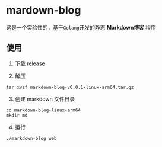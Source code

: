# mardown-blog
这是一个实验性的，基于`Golang`开发的静态 **Markdown博客** 程序

## 使用
1. 下载 [release](https://github.com/gaowei-space/markdown-blog/releases/)

2. 解压
```
tar xvzf markdown-blog-v0.0.1-linux-arm64.tar.gz
```

3. 创建 markdown 文件目录
```
cd markdown-blog-linux-arm64
mkdir md
```

4. 运行
```
./markdown-blog web
```
